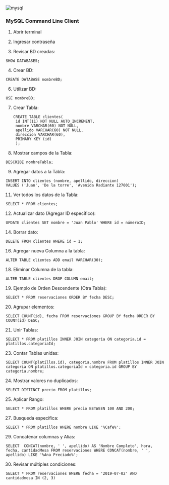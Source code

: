 ![mysql](https://github.com/user-attachments/assets/0fbcb0a6-1d6d-4b9c-befd-8c1077c668ba)

### MySQL Command Line Client

1. Abrir terminal

2. Ingresar contraseña

3. Revisar BD creadas:

```
SHOW DATABASES;
```

4. Crear BD:

```
CREATE DATABASE nombreBD;
```

6. Utilizar BD:

```
USE nombreBD;
```

7. Crear Tabla:

   ```
   CREATE TABLE clientes(
    id INT(11) NOT NULL AUTO_INCREMENT,
    nombre VARCHAR(60) NOT NULL,
    apellido VARCHAR(60) NOT NULL,
    direccion VARCHAR(60),
    PRIMARY KEY (id)
    );
   ```
8. Mostrar campos de la Tabla:

```
DESCRIBE nombreTabla;
```

9. Agregar datos a la Tabla:

```
INSERT INTO clientes (nombre, apellido, direccion)
VALUES ('Juan', 'De la torre', 'Avenida Radiante 127001');
```

11. Ver todos los datos de la Tabla:

```
SELECT * FROM clientes;
```

12. Actualizar dato (Agregar ID específico):

```
UPDATE clientes SET nombre = 'Juan Pablo' WHERE id = númeroID;
```

14. Borrar dato:

```
DELETE FROM clientes WHERE id = 1;
```

16. Agregar nueva Columna a la tabla:

```
ALTER TABLE clientes ADD email VARCHAR(30);
```

18. Eliminar Columna de la tabla:

```
ALTER TABLE clientes DROP COLUMN email;
```

19. Ejemplo de Orden Descendente (Otra Tabla):

```
SELECT * FROM reservaciones ORDER BY fecha DESC;
```

20. Agrupar elementos:

```
SELECT COUNT(id), fecha FROM reservaciones GROUP BY fecha ORDER BY COUNT(id) DESC;
```

21. Unir Tablas:

```
SELECT * FROM platillos INNER JOIN categoria ON categoria.id = platillos.categoriaId;
```

23. Contar Tablas unidas:
    
```
SELECT COUNT(platillos.id), categoria.nombre FROM platillos INNER JOIN categoria ON platillos.categoriaId = categoria.id GROUP BY categoria.nombre;
```

24. Mostrar valores no duplicados:

```
SELECT DISTINCT precio FROM platillos;
```

25. Aplicar Rango:

```
SELECT * FROM platillos WHERE precio BETWEEN 100 AND 200;
```
    
27. Busqueda especifica:

```
SELECT * FROM platillos WHERE nombre LIKE '%Cafe%';
```

29. Concatenar columnas y Alias:

```
SELECT  CONCAT(nombre, ' ', apellido) AS 'Nombre Completo', hora, fecha, cantidadMesa FROM reservaciones WHERE CONCAT(nombre, ' ', apellido) LIKE '%Ana Preciado%';
```

30. Revisar múltiples condiciones:

```
SELECT * FROM reservaciones WHERE fecha = '2019-07-02' AND cantidadmesa IN (2, 3)
```











    
















